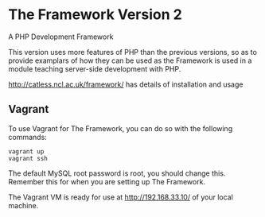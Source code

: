# The Framework Version 2

A PHP Development Framework

This version uses more features of PHP than the previous versions, so
as to provide examplars of how they can be used as the Framework is
used in a module teaching server-side development with PHP.

http://catless.ncl.ac.uk/framework/ has details of installation and usage

## Vagrant

To use Vagrant for The Framework, you can do so with the following commands:

```shell
vagrant up
vagrant ssh
```

The default MySQL root password is root, you should change this. Remember this for
when you are setting up The Framework.

The Vagrant VM is ready for use at http://192.168.33.10/ of
your local machine.
